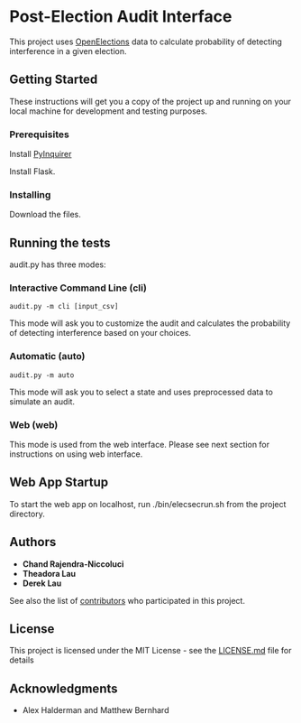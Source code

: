 # Post-Election Audit Interface

This project uses [OpenElections](https://github.com/openelections) data to calculate probability of detecting interference in a given election. 

## Getting Started

These instructions will get you a copy of the project up and running on your local machine for development and testing purposes.

### Prerequisites

Install [PyInquirer](https://github.com/CITGuru/PyInquirer)

Install Flask.

### Installing

Download the files.

## Running the tests

audit.py has three modes:

### Interactive Command Line (cli)

```
audit.py -m cli [input_csv]
```

This mode will ask you to customize the audit and calculates the probability of detecting interference based on your choices.

### Automatic (auto)

```
audit.py -m auto
```

This mode will ask you to select a state and uses preprocessed data to simulate an audit.

### Web (web)

This mode is used from the web interface. Please see next section for instructions on using web interface.

## Web App Startup

To start the web app on localhost, run ./bin/elecsecrun.sh from the project directory.

## Authors

* **Chand Rajendra-Niccoluci** 
* **Theadora Lau** 
* **Derek Lau** 

See also the list of [contributors](https://github.com/your/project/contributors) who participated in this project.

## License

This project is licensed under the MIT License - see the [LICENSE.md](LICENSE.md) file for details

## Acknowledgments

* Alex Halderman and Matthew Bernhard